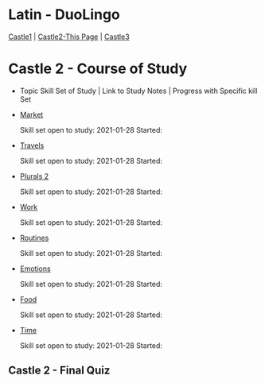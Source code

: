 # Latin - DuoLingo
[Castle1](#) | [Castle2-This Page](#) | [Castle3](#)

# Castle 2 - Course of Study
* Topic Skill Set of Study | Link to Study Notes | Progress with Specific kill Set 

* [Market](#) 
    
    Skill set open to study: 2021-01-28
    Started: 

* [Travels](#)
    
    Skill set open to study: 2021-01-28
    Started: 

* [Plurals 2](#) 
    
    Skill set open to study: 2021-01-28
    Started: 

* [Work](#) 
    
    Skill set open to study: 2021-01-28
    Started: 

* [Routines](#) 
    
    Skill set open to study: 2021-01-28
    Started: 

* [Emotions](#) 
    
    Skill set open to study: 2021-01-28
    Started: 

* [Food](#) 
    
    Skill set open to study: 2021-01-28
    Started: 

* [Time](#) 
    
    Skill set open to study: 2021-01-28
    Started: 

## Castle 2 - Final Quiz 
